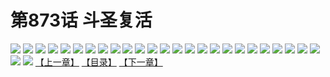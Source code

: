 # 第873话 斗圣复活
![](https://mhpic.xiaomingtaiji.net/comic/D/斗破苍穹/第873话F0_293008/1.jpg-zymk.middle.webp)
![](https://mhpic.xiaomingtaiji.net/comic/D/斗破苍穹/第873话F0_293008/2.jpg-zymk.middle.webp)
![](https://mhpic.xiaomingtaiji.net/comic/D/斗破苍穹/第873话F0_293008/3.jpg-zymk.middle.webp)
![](https://mhpic.xiaomingtaiji.net/comic/D/斗破苍穹/第873话F0_293008/4.jpg-zymk.middle.webp)
![](https://mhpic.xiaomingtaiji.net/comic/D/斗破苍穹/第873话F0_293008/5.jpg-zymk.middle.webp)
![](https://mhpic.xiaomingtaiji.net/comic/D/斗破苍穹/第873话F0_293008/6.jpg-zymk.middle.webp)
![](https://mhpic.xiaomingtaiji.net/comic/D/斗破苍穹/第873话F0_293008/7.jpg-zymk.middle.webp)
![](https://mhpic.xiaomingtaiji.net/comic/D/斗破苍穹/第873话F0_293008/8.jpg-zymk.middle.webp)
![](https://mhpic.xiaomingtaiji.net/comic/D/斗破苍穹/第873话F0_293008/9.jpg-zymk.middle.webp)
![](https://mhpic.xiaomingtaiji.net/comic/D/斗破苍穹/第873话F0_293008/10.jpg-zymk.middle.webp)
![](https://mhpic.xiaomingtaiji.net/comic/D/斗破苍穹/第873话F0_293008/11.jpg-zymk.middle.webp)
![](https://mhpic.xiaomingtaiji.net/comic/D/斗破苍穹/第873话F0_293008/12.jpg-zymk.middle.webp)
![](https://mhpic.xiaomingtaiji.net/comic/D/斗破苍穹/第873话F0_293008/13.jpg-zymk.middle.webp)
![](https://mhpic.xiaomingtaiji.net/comic/D/斗破苍穹/第873话F0_293008/14.jpg-zymk.middle.webp)
![](https://mhpic.xiaomingtaiji.net/comic/D/斗破苍穹/第873话F0_293008/15.jpg-zymk.middle.webp)
![](https://mhpic.xiaomingtaiji.net/comic/D/斗破苍穹/第873话F0_293008/16.jpg-zymk.middle.webp)
![](https://mhpic.xiaomingtaiji.net/comic/D/斗破苍穹/第873话F0_293008/17.jpg-zymk.middle.webp)
![](https://mhpic.xiaomingtaiji.net/comic/D/斗破苍穹/第873话F0_293008/18.jpg-zymk.middle.webp)
![](https://mhpic.xiaomingtaiji.net/comic/D/斗破苍穹/第873话F0_293008/19.jpg-zymk.middle.webp)
![](https://mhpic.xiaomingtaiji.net/comic/D/斗破苍穹/第873话F0_293008/20.jpg-zymk.middle.webp)
![](https://mhpic.xiaomingtaiji.net/comic/D/斗破苍穹/第873话F0_293008/21.jpg-zymk.middle.webp)
![](https://mhpic.xiaomingtaiji.net/comic/D/斗破苍穹/第873话F0_293008/22.jpg-zymk.middle.webp)
![](https://mhpic.xiaomingtaiji.net/comic/D/斗破苍穹/第873话F0_293008/23.jpg-zymk.middle.webp)
![](https://mhpic.xiaomingtaiji.net/comic/D/斗破苍穹/第873话F0_293008/24.jpg-zymk.middle.webp)
![](https://mhpic.xiaomingtaiji.net/comic/D/斗破苍穹/第873话F0_293008/25.jpg-zymk.middle.webp)
![](https://mhpic.xiaomingtaiji.net/comic/D/斗破苍穹/第873话F0_293008/26.jpg-zymk.middle.webp)
![](https://mhpic.xiaomingtaiji.net/comic/D/斗破苍穹/第873话F0_293008/27.jpg-zymk.middle.webp)
[【上一章】](./876.md)
[【目录】](./README.md)
[【下一章】](./878.md)
